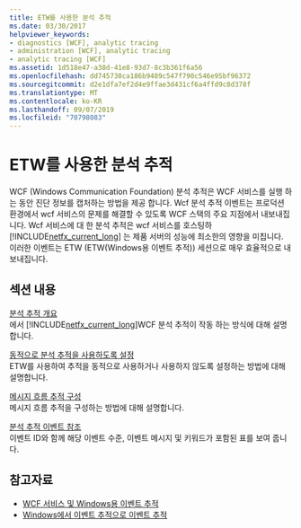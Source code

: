 ```yaml
---
title: ETW를 사용한 분석 추적
ms.date: 03/30/2017
helpviewer_keywords:
- diagnostics [WCF], analytic tracing
- administration [WCF], analytic tracing
- analytic tracing [WCF]
ms.assetid: 1d518e47-a38d-41e8-93d7-8c3b361f6a56
ms.openlocfilehash: dd745730ca186b9489c547f790c546e95bf96372
ms.sourcegitcommit: d2e1dfa7ef2d4e9ffae3d431cf6a4ffd9c8d378f
ms.translationtype: MT
ms.contentlocale: ko-KR
ms.lasthandoff: 09/07/2019
ms.locfileid: "70798083"
---
```

# <a name="analytic-tracing-with-etw"></a>ETW를 사용한 분석 추적
WCF (Windows Communication Foundation) 분석 추적은 WCF 서비스를 실행 하는 동안 진단 정보를 캡처하는 방법을 제공 합니다. Wcf 분석 추적 이벤트는 프로덕션 환경에서 wcf 서비스의 문제를 해결할 수 있도록 WCF 스택의 주요 지점에서 내보내집니다. Wcf 서비스에 대 한 분석 추적은 wcf 서비스를 호스팅하 [!INCLUDE[netfx_current_long](../../../../../includes/netfx-current-long-md.md)] 는 제품 서버의 성능에 최소한의 영향을 미칩니다. 이러한 이벤트는 ETW (ETW(Windows용 이벤트 추적)) 세션으로 매우 효율적으로 내보내집니다.  
  
## <a name="in-this-section"></a>섹션 내용  
 [분석 추적 개요](analytic-tracing-overview.md)  
 에서 [!INCLUDE[netfx_current_long](../../../../../includes/netfx-current-long-md.md)]WCF 분석 추적이 작동 하는 방식에 대해 설명 합니다.  
  
 [동적으로 분석 추적을 사용하도록 설정](dynamically-enabling-analytic-tracing.md)  
 ETW를 사용하여 추적을 동적으로 사용하거나 사용하지 않도록 설정하는 방법에 대해 설명합니다.  
  
 [메시지 흐름 추적 구성](configuring-message-flow-tracing.md)  
 메시지 흐름 추적을 구성하는 방법에 대해 설명합니다.  
  
 [분석 추적 이벤트 참조](analytic-trace-event-reference.md)  
 이벤트 ID와 함께 해당 이벤트 수준, 이벤트 메시지 및 키워드가 포함된 표를 보여 줍니다.  
  
## <a name="see-also"></a>참고자료

- [WCF 서비스 및 Windows용 이벤트 추적](../../samples/wcf-services-and-event-tracing-for-windows.md)
- [Windows에서 이벤트 추적으로 이벤트 추적](../../../windows-workflow-foundation/samples/tracking-events-into-event-tracing-in-windows.md)
